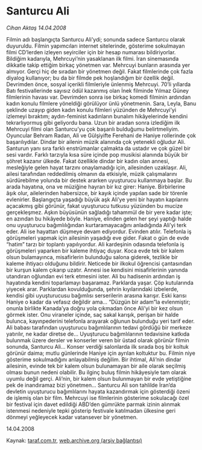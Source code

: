 # Santurcu Ali

*Cihan Aktaş 14.04.2008*

<div class="yazi">Filmin adı başlangıçta Santurcu Ali’ydi; sonunda sadece Santurcu olarak duyuruldu. Filmin yapımcıları internet sitelerinde, gösterime sokulmayan filmi CD’lerden izleyen seyirciler için bir hesap numarası bildiriyorlar. Bildiğim kadarıyla, Mehrcuyi’nin yasaklanan ilk filmi. 
İran sinemasında dikkatle takip ettiğim birkaç yönetmen var. Mehrcuyi bunların arasında yer almıyor. Gerçi hiç de sıradan bir yönetmen değil. Fakat filmlerinde çok fazla diyalog kullanıyor; bu da bir filmde pek hoşlandığım bir özellik değil. Devrimden önce, sosyal içerikli filmleriyle ünlenmiş Mehrcuyi.  70’li yıllarda Batı festivallerinde sayısız ödül kazanmış olan İnek filminde Yılmaz Güney filmlerinin havası var. Devrimden sonra ise birkaç komedi filminin ardından kadın konulu filmlere yöneldiği görülüyor ünlü yönetmenin. Sara, Leyla, Banu şeklinde uzayıp giden kadın konulu filmleri yüzünden de Mehrcuyi’yi izlemeyi bıraktım; aydın-feminist kadınların bunalım hikâyelerinde kendini tekrarlıyormuş gibi geliyordu bana.
Uzun bir aradan sonra izlediğim ilk Mehrcuyi filmi olan Santurcu’yu çok başarılı bulduğumu belirtmeliyim. Oyuncular Behram Radan, Ali ve Gülşiyifte Ferehani de Haniye rollerinde çok başarılıydılar.
Dindar bir ailenin müzik alanında çok yetenekli oğludur Ali. Santurun yanı sıra farklı enstrümanlar çalmakta da ustadır ve çok güzel bir sesi vardır.  Farklı tarzıyla kısa süre içinde pop musikisi alanında büyük bir şöhret kazanır ülkede. Fakat özellikle dindar bir kadın olan annesi, mesleğiyle gelen hayat tarzını onaylamadığı için, ailesinden uzaklaşır. 
Ali, ailesi tarafından reddedilmiş olmanın da etkisiyle, müzik çalışmalarını sürdürebilme yolunda bir destek ararken uyuşturucu kullanmaya başlar. Bu arada hayatına, ona ve müziğine hayran bir kız girer: Haniye. Birbirlerine âşık olur, ailelerinden habersizce, bir kayık içinde yapılan sade bir törenle evlenirler. Başlangıçta yaşadığı büyük aşk Ali’ye yeni bir hayatın kapılarını açacakmış gibi görünür, fakat uyuşturucu tutkusu yüzünden bu mucize gerçekleşmez. Aşkın büyüsünün sağladığı tahammül de bir yere kadar işte; en azından bu hikâyede böyle. Haniye, elinden gelen her şeyi yaptığı halde onu uyuşturucu bağımlılığından kurtaramayacağını anladığında Ali’yi terk eder. 
Ali ise hayattan düşmeye devam ediyordur. Evinden atılır. Telefonla iş görüşmeleri yapmak için ailesinin yaşadığı eve gider. Fakat o gün de evde “hatim” tarzı bir toplantı yapılıyordur. Ali kardeşinin odasında telefonla iş görüşmeleri yaparken bir kaleme ihtiyaç duyar. Koca evde tek bir kalem olsun bulamayınca, misafirlerin bulunduğu salona giderek, tezlikle bir kaleme ihtiyacı olduğunu bildirir.  Neticede bir ilkokul öğrencisi çantasından bir kurşun kalem çıkarıp uzatır. Annesi ise kendisini misafirlerinin yanında utandıran oğlundan evi terk etmesini ister. Ali bu hadisenin ardından iş hayatında kendini toparlamayı başaramaz. Parklarda yaşar. Çöp kutularında yiyecek arar. Parklardan kovulduğunda, şehrin kıyılarındaki izbelerde, kendisi gibi uyuşturucusu bağımlısı serserilerin arasına karışır. 
Eski karısı Haniye o kadar da vefasız değildir ama... “Düzgün bir adam”la evlenmiştir; onunla birlikte Kanada’ya doğru yola çıkmadan önce Ali’yi bir kez olsun görmek ister. Onu viraneler içinde, saç sakal karışık, perişan bir halde bulunca, kayınpederini telefonla arayarak oğlunun bulunduğu yeri tarif eder. Ali babası tarafından uyuşturucu bağımlılarının tedavi gördüğü bir merkeze yatırılır, ne kadar diretse de... 
Uyuşturucu bağımlılarının tedavisine katkıda bulunmak üzere dersler ve konserler veren bir üstad olarak görünür filmin sonunda, Santurcu Ali...  Konser verdiği salonlarda ilk sırada boş bir koltuk görünür daima; mutlu günlerinde Haniye için ayrılan koltuktur bu. 
Filmin niye gösterime sokulmadığını anlayabilmiş değilim. Bir ihtimal, Ali’nin dindar ailesinin, evinde tek bir kalem olsun bulunamayan bir aile olarak seçilmiş olması bunun nedeni olabilir. Bu ilginç buluş filmin hikâyesiyle tam olarak uyumlu değil gerçi. Ali’nin, bir kalem olsun bulunmayan bir evde yetiştiğine pek de inandıramaz bizi yönetmen...
Santurcu Ali son tahlilde İran’da devletin uyuşturucu bağımlılarını hayata kazandırmak için gösterdiği özeni de işlemiş olan bir film. Mehrcuyi ise filmlerinin gösterime sokulacağı özel bir festival için davet edildiği ABD’den gümrükte parmak izinin alınmak istenmesi nedeniyle tepki gösterip festivale katılmadan ülkesine geri dönmeyi yeğleyecek kadar vatansever bir yönetmen.

14.04.2008</div>

Kaynak: [taraf.com.tr](m), [web.archive.org (arşiv bağlantısı)](http://web.archive.org/web/20101201060225/http://taraf.com.tr/cihan-aktas/makale-santurcu-ali.htm)
